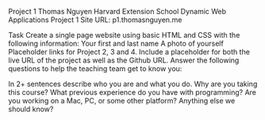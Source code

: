 Project 1
Thomas Nguyen
Harvard Extension School
Dynamic Web Applications
Project 1 Site URL: p1.thomasnguyen.me


Task
  Create a single page website using basic HTML and CSS with the following information:
  Your first and last name
  A photo of yourself
  Placeholder links for Project 2, 3 and 4. Include a placeholder for both the live URL of the project as well as the Github URL.
  Answer the following questions to help the teaching team get to know you:

In 2+ sentences describe who you are and what you do.
  Why are you taking this course?
  What previous experience do you have with programming?
  Are you working on a Mac, PC, or some other platform?
  Anything else we should know?
